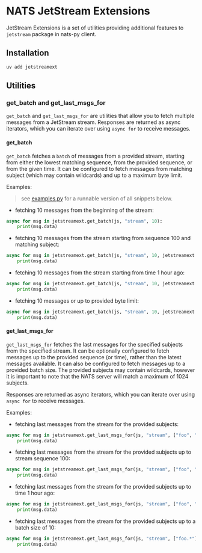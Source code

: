 
# NATS JetStream Extensions

JetStream Extensions is a set of utilities providing additional features to `jetstream` package in nats-py client.

## Installation

```bash
uv add jetstreamext
```

## Utilities

### get_batch and get_last_msgs_for

`get_batch` and `get_last_msgs_for` are utilities that allow you to fetch multiple messages from a JetStream stream.
Responses are returned as async iterators, which you can iterate over using `async for` to receive messages.

#### get_batch

`get_batch` fetches a `batch` of messages from a provided stream, starting from
either the lowest matching sequence, from the provided sequence, or from the
given time. It can be configured to fetch messages from matching subject (which
may contain wildcards) and up to a maximum byte limit.

Examples:

> see [examples.py](https://www.github.com/oliverlambson/orbit.py/blob/main/jetstreamext/examples.py) for a runnable version of all snippets below.

- fetching 10 messages from the beginning of the stream:

```py
async for msg in jetstreamext.get_batch(js, "stream", 10):
    print(msg.data)
```

- fetching 10 messages from the stream starting from sequence 100 and matching subject:

```py
async for msg in jetstreamext.get_batch(js, "stream", 10, jetstreamext.get_batch_seq(100), jetstreamext.get_batch_subject("foo")):
    print(msg.data)
```

- fetching 10 messages from the stream starting from time 1 hour ago:

```py
async for msg in jetstreamext.get_batch(js, "stream", 10, jetstreamext.get_batch_start_time(datetime.now() - timedelta(hours=1))):
    print(msg.data)
```

- fetching 10 messages or up to provided byte limit:

```py
async for msg in jetstreamext.get_batch(js, "stream", 10, jetstreamext.get_batch_max_bytes(1024)):
    print(msg.data)
```

#### get_last_msgs_for

`get_last_msgs_for` fetches the last messages for the specified subjects from the specified stream. It can be optionally configured to fetch messages up to the provided sequence (or time), rather than the latest messages available. It can also be configured to fetch messages up to a provided batch size.
The provided subjects may contain wildcards, however it is important to note that the NATS server will match a maximum of 1024 subjects.

Responses are returned as async iterators, which you can iterate over using `async for` to receive messages.

Examples:

- fetching last messages from the stream for the provided subjects:

```py
async for msg in jetstreamext.get_last_msgs_for(js, "stream", ["foo", "bar"]):
    print(msg.data)
```

- fetching last messages from the stream for the provided subjects up to stream sequence 100:

```py
async for msg in jetstreamext.get_last_msgs_for(js, "stream", ["foo", "bar"], jetstreamext.get_last_msgs_up_to_seq(100)):
    print(msg.data)
```

- fetching last messages from the stream for the provided subjects up to time 1 hour ago:

```py
async for msg in jetstreamext.get_last_msgs_for(js, "stream", ["foo", "bar"], jetstreamext.get_last_msgs_up_to_time(datetime.now() - timedelta(hours=1))):
    print(msg.data)
```

- fetching last messages from the stream for the provided subjects up to a batch size of 10:

```py
async for msg in jetstreamext.get_last_msgs_for(js, "stream", ["foo.*"], jetstreamext.get_last_msgs_batch_size(10)):
    print(msg.data)
```
